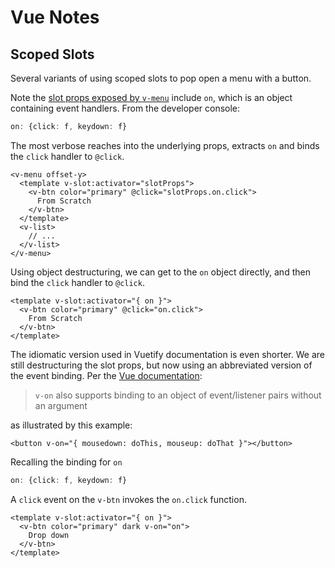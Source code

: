 # Vue Notes

## Scoped Slots

Several variants of using scoped slots to pop open a menu
with a button.

Note the 
[slot props exposed by `v-menu`](https://vuetifyjs.com/en/components/menus#api)
include `on`, which is an object containing event handlers.
From the developer console:
```ts
on: {click: f, keydown: f}
```

The most verbose reaches into the underlying props, extracts
`on` and binds the `click` handler to `@click`.

```vue
<v-menu offset-y>
  <template v-slot:activator="slotProps">
    <v-btn color="primary" @click="slotProps.on.click">
      From Scratch
    </v-btn>
  </template>
  <v-list>
    // ...
  </v-list>
</v-menu>
```

Using object destructuring, we can get to the
`on` object directly, and then bind the `click` 
handler to `@click`.

```vue
<template v-slot:activator="{ on }">
  <v-btn color="primary" @click="on.click">
    From Scratch
  </v-btn>
</template>
```

The idiomatic version used in Vuetify documentation
is even shorter.
We are still destructuring the slot props,
but now using an abbreviated version 
of the event binding.
Per the [Vue documentation](https://vuejs.org/v2/api/#v-on):

> `v-on` also supports binding to an object of event/listener pairs without an argument

as illustrated by this example:

```vue
<button v-on="{ mousedown: doThis, mouseup: doThat }"></button>
```

Recalling the binding for `on`
```ts
on: {click: f, keydown: f}
```
A `click` event on the `v-btn`
invokes the `on.click` function.

```vue
<template v-slot:activator="{ on }">
  <v-btn color="primary" dark v-on="on">
    Drop down
  </v-btn>
</template>
```